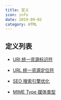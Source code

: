 ```yaml
---
title: 定义
icon: info
date: 2019-09-02
category: HTML
---
```


## 定义列表

- [URI 统一资源标识符](uri.md)

- [URL 统一资源定位符](url.md)

- [SEO 搜索引擎优化](seo.md)

- [MIME Type 媒体类型](mime.md)
